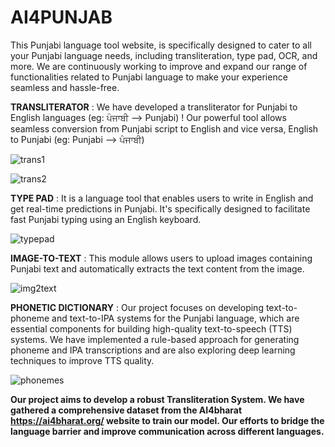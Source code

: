 # AI4PUNJAB
This Punjabi language tool website, is specifically designed to cater to all your Punjabi language needs, including transliteration, type pad, OCR, and more.
We are continuously working to improve and expand our range of functionalities related to Punjabi language to make your experience seamless and hassle-free. 

**TRANSLITERATOR** : We have developed a transliterator for Punjabi to English languages (eg: ਪੰਜਾਬੀ --> Punjabi) ! Our powerful tool allows seamless conversion from Punjabi script to English and vice versa, English to Punjabi (eg: Punjabi --> ਪੰਜਾਬੀ)


![trans1](https://user-images.githubusercontent.com/115155887/232555793-d4450361-37a6-482b-88e5-da900d7551eb.jpeg)



![trans2](https://user-images.githubusercontent.com/115155887/232555820-2b8fd4f6-59e1-4fcc-8c3a-0b2897be1140.jpeg)


**TYPE PAD** : It is a language tool that enables users to write in English and get real-time predictions in Punjabi. It's specifically designed to facilitate fast Punjabi typing using an English keyboard.




![typepad](https://user-images.githubusercontent.com/115155887/232555975-fc172aba-e938-4464-94d7-4c550d7d1bc2.jpeg)


**IMAGE-TO-TEXT** : This module allows users to upload images containing Punjabi text and automatically extracts the text content from the image.








![img2text](https://user-images.githubusercontent.com/115155887/232556950-a8aa8228-f05d-4cbb-bde8-ff6ed3efaff4.jpeg)

**PHONETIC DICTIONARY** : Our project focuses on developing text-to-phoneme and text-to-IPA systems for the Punjabi language, which are essential components for building high-quality text-to-speech (TTS) systems. We have implemented a rule-based approach for generating phoneme and IPA transcriptions and are also exploring deep learning techniques to improve TTS quality. 



![phonemes](https://user-images.githubusercontent.com/115155887/232557564-26d16059-e55f-4335-a082-ffe43c08f413.jpeg)

**Our project aims to develop a robust Transliteration System. We have gathered a comprehensive dataset from the AI4bharat https://ai4bharat.org/ website to train our model. Our efforts to bridge the language barrier and improve communication across different languages.**










